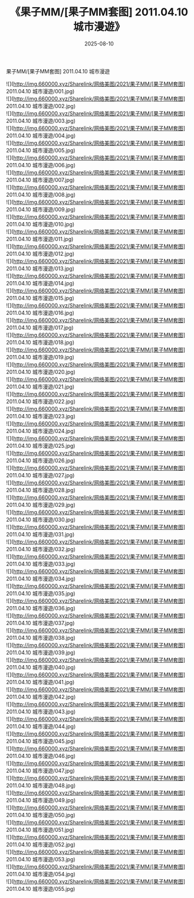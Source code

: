 ﻿---
layout: post
title:  《果子MM/[果子MM套图] 2011.04.10 城市漫遊》
date:   2025-08-10
img: http://img.660000.xyz/Sharelink/网络美图/2021/果子MM/[果子MM套图] 2011.04.10 城市漫遊/000.jpg
categories: [美女, 清纯, 唯美]
---

果子MM/[果子MM套图] 2011.04.10 城市漫遊

 ![](http://img.660000.xyz/Sharelink/网络美图/2021/果子MM/[果子MM套图] 2011.04.10 城市漫遊/001.jpg) <br>![](http://img.660000.xyz/Sharelink/网络美图/2021/果子MM/[果子MM套图] 2011.04.10 城市漫遊/002.jpg) <br>![](http://img.660000.xyz/Sharelink/网络美图/2021/果子MM/[果子MM套图] 2011.04.10 城市漫遊/003.jpg) <br>![](http://img.660000.xyz/Sharelink/网络美图/2021/果子MM/[果子MM套图] 2011.04.10 城市漫遊/004.jpg) <br>![](http://img.660000.xyz/Sharelink/网络美图/2021/果子MM/[果子MM套图] 2011.04.10 城市漫遊/005.jpg) <br>![](http://img.660000.xyz/Sharelink/网络美图/2021/果子MM/[果子MM套图] 2011.04.10 城市漫遊/006.jpg) <br>![](http://img.660000.xyz/Sharelink/网络美图/2021/果子MM/[果子MM套图] 2011.04.10 城市漫遊/007.jpg) <br>![](http://img.660000.xyz/Sharelink/网络美图/2021/果子MM/[果子MM套图] 2011.04.10 城市漫遊/008.jpg) <br>![](http://img.660000.xyz/Sharelink/网络美图/2021/果子MM/[果子MM套图] 2011.04.10 城市漫遊/009.jpg) <br>![](http://img.660000.xyz/Sharelink/网络美图/2021/果子MM/[果子MM套图] 2011.04.10 城市漫遊/010.jpg) <br>![](http://img.660000.xyz/Sharelink/网络美图/2021/果子MM/[果子MM套图] 2011.04.10 城市漫遊/011.jpg) <br>![](http://img.660000.xyz/Sharelink/网络美图/2021/果子MM/[果子MM套图] 2011.04.10 城市漫遊/012.jpg) <br>![](http://img.660000.xyz/Sharelink/网络美图/2021/果子MM/[果子MM套图] 2011.04.10 城市漫遊/013.jpg) <br>![](http://img.660000.xyz/Sharelink/网络美图/2021/果子MM/[果子MM套图] 2011.04.10 城市漫遊/014.jpg) <br>![](http://img.660000.xyz/Sharelink/网络美图/2021/果子MM/[果子MM套图] 2011.04.10 城市漫遊/015.jpg) <br>![](http://img.660000.xyz/Sharelink/网络美图/2021/果子MM/[果子MM套图] 2011.04.10 城市漫遊/016.jpg) <br>![](http://img.660000.xyz/Sharelink/网络美图/2021/果子MM/[果子MM套图] 2011.04.10 城市漫遊/017.jpg) <br>![](http://img.660000.xyz/Sharelink/网络美图/2021/果子MM/[果子MM套图] 2011.04.10 城市漫遊/018.jpg) <br>![](http://img.660000.xyz/Sharelink/网络美图/2021/果子MM/[果子MM套图] 2011.04.10 城市漫遊/019.jpg) <br>![](http://img.660000.xyz/Sharelink/网络美图/2021/果子MM/[果子MM套图] 2011.04.10 城市漫遊/020.jpg) <br>![](http://img.660000.xyz/Sharelink/网络美图/2021/果子MM/[果子MM套图] 2011.04.10 城市漫遊/021.jpg) <br>![](http://img.660000.xyz/Sharelink/网络美图/2021/果子MM/[果子MM套图] 2011.04.10 城市漫遊/022.jpg) <br>![](http://img.660000.xyz/Sharelink/网络美图/2021/果子MM/[果子MM套图] 2011.04.10 城市漫遊/023.jpg) <br>![](http://img.660000.xyz/Sharelink/网络美图/2021/果子MM/[果子MM套图] 2011.04.10 城市漫遊/024.jpg) <br>![](http://img.660000.xyz/Sharelink/网络美图/2021/果子MM/[果子MM套图] 2011.04.10 城市漫遊/025.jpg) <br>![](http://img.660000.xyz/Sharelink/网络美图/2021/果子MM/[果子MM套图] 2011.04.10 城市漫遊/026.jpg) <br>![](http://img.660000.xyz/Sharelink/网络美图/2021/果子MM/[果子MM套图] 2011.04.10 城市漫遊/027.jpg) <br>![](http://img.660000.xyz/Sharelink/网络美图/2021/果子MM/[果子MM套图] 2011.04.10 城市漫遊/028.jpg) <br>![](http://img.660000.xyz/Sharelink/网络美图/2021/果子MM/[果子MM套图] 2011.04.10 城市漫遊/029.jpg) <br>![](http://img.660000.xyz/Sharelink/网络美图/2021/果子MM/[果子MM套图] 2011.04.10 城市漫遊/030.jpg) <br>![](http://img.660000.xyz/Sharelink/网络美图/2021/果子MM/[果子MM套图] 2011.04.10 城市漫遊/031.jpg) <br>![](http://img.660000.xyz/Sharelink/网络美图/2021/果子MM/[果子MM套图] 2011.04.10 城市漫遊/032.jpg) <br>![](http://img.660000.xyz/Sharelink/网络美图/2021/果子MM/[果子MM套图] 2011.04.10 城市漫遊/033.jpg) <br>![](http://img.660000.xyz/Sharelink/网络美图/2021/果子MM/[果子MM套图] 2011.04.10 城市漫遊/034.jpg) <br>![](http://img.660000.xyz/Sharelink/网络美图/2021/果子MM/[果子MM套图] 2011.04.10 城市漫遊/035.jpg) <br>![](http://img.660000.xyz/Sharelink/网络美图/2021/果子MM/[果子MM套图] 2011.04.10 城市漫遊/036.jpg) <br>![](http://img.660000.xyz/Sharelink/网络美图/2021/果子MM/[果子MM套图] 2011.04.10 城市漫遊/037.jpg) <br>![](http://img.660000.xyz/Sharelink/网络美图/2021/果子MM/[果子MM套图] 2011.04.10 城市漫遊/038.jpg) <br>![](http://img.660000.xyz/Sharelink/网络美图/2021/果子MM/[果子MM套图] 2011.04.10 城市漫遊/039.jpg) <br>![](http://img.660000.xyz/Sharelink/网络美图/2021/果子MM/[果子MM套图] 2011.04.10 城市漫遊/040.jpg) <br>![](http://img.660000.xyz/Sharelink/网络美图/2021/果子MM/[果子MM套图] 2011.04.10 城市漫遊/041.jpg) <br>![](http://img.660000.xyz/Sharelink/网络美图/2021/果子MM/[果子MM套图] 2011.04.10 城市漫遊/042.jpg) <br>![](http://img.660000.xyz/Sharelink/网络美图/2021/果子MM/[果子MM套图] 2011.04.10 城市漫遊/043.jpg) <br>![](http://img.660000.xyz/Sharelink/网络美图/2021/果子MM/[果子MM套图] 2011.04.10 城市漫遊/044.jpg) <br>![](http://img.660000.xyz/Sharelink/网络美图/2021/果子MM/[果子MM套图] 2011.04.10 城市漫遊/045.jpg) <br>![](http://img.660000.xyz/Sharelink/网络美图/2021/果子MM/[果子MM套图] 2011.04.10 城市漫遊/046.jpg) <br>![](http://img.660000.xyz/Sharelink/网络美图/2021/果子MM/[果子MM套图] 2011.04.10 城市漫遊/047.jpg) <br>![](http://img.660000.xyz/Sharelink/网络美图/2021/果子MM/[果子MM套图] 2011.04.10 城市漫遊/048.jpg) <br>![](http://img.660000.xyz/Sharelink/网络美图/2021/果子MM/[果子MM套图] 2011.04.10 城市漫遊/049.jpg) <br>![](http://img.660000.xyz/Sharelink/网络美图/2021/果子MM/[果子MM套图] 2011.04.10 城市漫遊/050.jpg) <br>![](http://img.660000.xyz/Sharelink/网络美图/2021/果子MM/[果子MM套图] 2011.04.10 城市漫遊/051.jpg) <br>![](http://img.660000.xyz/Sharelink/网络美图/2021/果子MM/[果子MM套图] 2011.04.10 城市漫遊/052.jpg) <br>![](http://img.660000.xyz/Sharelink/网络美图/2021/果子MM/[果子MM套图] 2011.04.10 城市漫遊/053.jpg) <br>![](http://img.660000.xyz/Sharelink/网络美图/2021/果子MM/[果子MM套图] 2011.04.10 城市漫遊/054.jpg) <br>![](http://img.660000.xyz/Sharelink/网络美图/2021/果子MM/[果子MM套图] 2011.04.10 城市漫遊/055.jpg) <br>